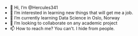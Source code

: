 - 👋 Hi, I’m @Hercules341
- 👀 I’m interested in learning new things that will get me a job.
- 🌱 I’m currently learning Data Science in Oslo, Norway
- 💞️ I’m looking to collaborate on any academic project
- 📫 How to reach me? You can't. I hide from people.

<!---
Hercules341/Hercules341 is a ✨ special ✨ repository because its `README.md` (this file) appears on your GitHub profile.
You can click the Preview link to take a look at your changes.
--->
